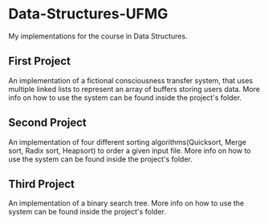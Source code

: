 # Data-Structures-UFMG
My implementations for the course in Data Structures.
## First Project
An implementation of a fictional consciousness transfer system, that uses multiple linked lists to represent an array of buffers storing users data.
More info on how to use the system can be found inside the project's folder.
## Second Project
An implementation of four different sorting algorithms(Quicksort, Merge sort, Radix sort, Heapsort) to order a given input file.
More info on how to use the system can be found inside the project's folder.
## Third Project
An implementation of a binary search tree.
More info on how to use the system can be found inside the project's folder.
